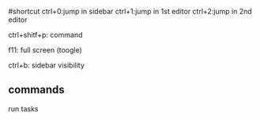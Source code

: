 #shortcut
ctrl+0:jump in sidebar
ctrl+1:jump in 1st editor
ctrl+2:jump in 2nd editor

ctrl+shitf+p: command

f11: full screen (toogle)

ctrl+b: sidebar visibility
## commands
run tasks
